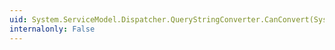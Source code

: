 ```yaml
---
uid: System.ServiceModel.Dispatcher.QueryStringConverter.CanConvert(System.Type)
internalonly: False
---
```

